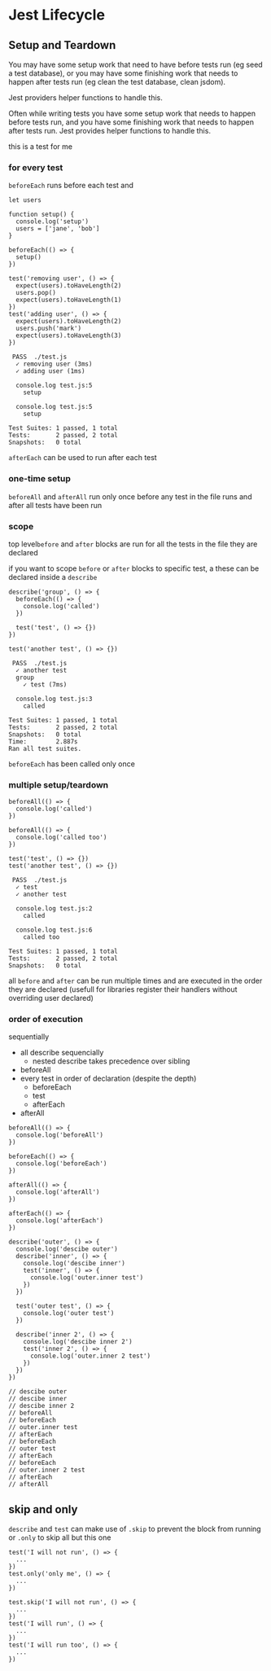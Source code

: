 # Jest Lifecycle

## Setup and Teardown

You may have some setup work that need to have before tests run (eg seed a test database), or you may have some finishing work that needs to happen after tests run (eg clean the test database, clean jsdom).

Jest providers helper functions to handle this.

Often while writing tests you have some setup work that needs to happen before tests run, and you have some finishing work that needs to happen after tests run. Jest provides helper functions to handle this.

<div data-speaker>
  this is a test for me
</div>

### for every test

`beforeEach` runs before each test and

```
let users

function setup() {
  console.log('setup')
  users = ['jane', 'bob']
}

beforeEach(() => {
  setup()
})

test('removing user', () => {
  expect(users).toHaveLength(2)
  users.pop()
  expect(users).toHaveLength(1)
})
test('adding user', () => {
  expect(users).toHaveLength(2)
  users.push('mark')
  expect(users).toHaveLength(3)
})

```

```
 PASS  ./test.js
  ✓ removing user (3ms)
  ✓ adding user (1ms)

  console.log test.js:5
    setup

  console.log test.js:5
    setup

Test Suites: 1 passed, 1 total
Tests:       2 passed, 2 total
Snapshots:   0 total
```

`afterEach` can be used to run after each test

### one-time setup

`beforeAll` and `afterAll` run only once before any test in the file runs and after all tests have been run

### scope

top level`before` and `after` blocks are run for all the tests in the file they are declared

if you want to scope `before` or `after` blocks to specific test, a these can be declared inside a `describe`

```
describe('group', () => {
  beforeEach(() => {
    console.log('called')
  })

  test('test', () => {})
})

test('another test', () => {})

```

```
 PASS  ./test.js
  ✓ another test
  group
    ✓ test (7ms)

  console.log test.js:3
    called

Test Suites: 1 passed, 1 total
Tests:       2 passed, 2 total
Snapshots:   0 total
Time:        2.887s
Ran all test suites.
```

`beforeEach` has been called only once

### multiple setup/teardown

```
beforeAll(() => {
  console.log('called')
})

beforeAll(() => {
  console.log('called too')
})

test('test', () => {})
test('another test', () => {})
```

```
 PASS  ./test.js
  ✓ test
  ✓ another test

  console.log test.js:2
    called

  console.log test.js:6
    called too

Test Suites: 1 passed, 1 total
Tests:       2 passed, 2 total
Snapshots:   0 total
```

all `before` and `after` can be run multiple times and are executed in the order they are declared (usefull for libraries register their handlers without overriding user declared)

### order of execution

sequentially

- all describe sequencially
  - nested describe takes precedence over sibling
- beforeAll
- every test in order of declaration (despite the depth)
  - beforeEach
  - test
  - afterEach
- afterAll

```
beforeAll(() => {
  console.log('beforeAll')
})

beforeEach(() => {
  console.log('beforeEach')
})

afterAll(() => {
  console.log('afterAll')
})

afterEach(() => {
  console.log('afterEach')
})

describe('outer', () => {
  console.log('descibe outer')
  describe('inner', () => {
    console.log('descibe inner')
    test('inner', () => {
      console.log('outer.inner test')
    })
  })

  test('outer test', () => {
    console.log('outer test')
  })

  describe('inner 2', () => {
    console.log('descibe inner 2')
    test('inner 2', () => {
      console.log('outer.inner 2 test')
    })
  })
})

// descibe outer
// descibe inner
// descibe inner 2
// beforeAll
// beforeEach
// outer.inner test
// afterEach
// beforeEach
// outer test
// afterEach
// beforeEach
// outer.inner 2 test
// afterEach
// afterAll
```

## skip and only

`describe` and `test` can make use of `.skip` to prevent the block from running or `.only` to skip all but this one

```
test('I will not run', () => {
  ...
})
test.only('only me', () => {
  ...
})
```

```
test.skip('I will not run', () => {
  ...
})
test('I will run', () => {
  ...
})
test('I will run too', () => {
  ...
})
```
